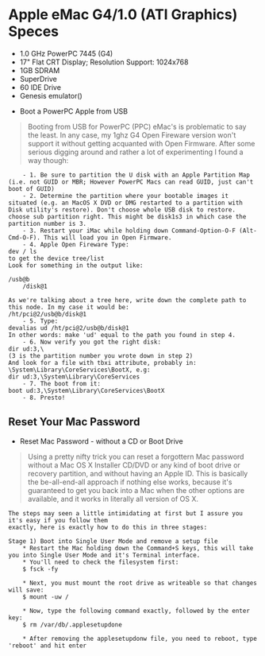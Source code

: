 Apple eMac G4/1.0 (ATI Graphics) Speces
=======================================

- 1.0 GHz PowerPC 7445 (G4)
- 17" Flat CRT Display; Resolution Support: 1024x768 
- 1GB SDRAM
- SuperDrive
- 60 IDE Drive 
- Genesis emulator()

* Boot a PowerPC Apple from USB 
> Booting from USB for PowerPC (PPC) eMac's is problematic to say the least. In any case, my 1ghz G4 Open Fireware version won't support it without getting acquanted with Open Firmware. After some serious digging around and rather a lot of experimenting I found a way though:
```
    - 1. Be sure to partition the U disk with an Apple Partition Map (i.e. not GUID or MBR; However PowerPC Macs can read GUID, just can't boot of GUID)
    - 2. Determine the partition where your bootable images it situated (e.g. an MacOS X DVD or DMG restarted to a partition with Disk utility's restore). Don't choose whole USB disk to restore. choose sub partition right. This might be disk1s3 in which case the partition number is 3.
    - 3. Restart your iMac while holding down Command-Option-O-F (Alt-Cmd-O-F). This will load you in Open Firmware.
    - 4. Apple Open Fireware Type:
dev / ls
to get the device tree/list 
Look for something in the output like:

/usb@b
    /disk@1 

As we're talking about a tree here, write down the complete path to this node. In my case it would be:
/ht/pci@2/usb@b/disk@1
    - 5. Type:
devalias ud /ht/pci@2/usb@b/disk@1
In other words: make 'ud' equal to the path you found in step 4.
    - 6. Now verify you got the right disk:
dir ud:3,\
(3 is the partition number you wrote down in step 2)
And look for a file with tbxi attribute, probably in:
\System\Library\CoreServices\BootX, e.g:
dir ud:3,\System\Library\CoreServices 
    - 7. The boot from it:
boot ud:3,\System\Library\CoreServices\BootX 
    - 8. Presto!
```

Reset Your Mac Password
-----------------------
* Reset Mac Password - without a CD or Boot Drive

> Using a pretty nifty trick you can reset a forgottern Mac password without a Mac OS X Installer CD/DVD or any kind of boot drive or recovery partition, and without having an Apple ID. This is basically the be-all-end-all approach if nothing else works, because it's guaranteed to get you back into a Mac when the other options are available, and it works in literally all version of OS X. 

```
The steps may seen a little intimidating at first but I assure you it's easy if you follow them
exactly, here is exactly how to do this in three stages:

Stage 1) Boot into Single User Mode and remove a setup file 
    * Restart the Mac holding down the Command+S keys, this will take you into Single User Mode and it's Terminal interface.
    * You'll need to check the filesystem first:
    $ fsck -fy
    
    * Next, you must mount the root drive as writeable so that changes will save:
    $ mount -uw / 
    
    * Now, type the following command exactly, followed by the enter key:
    $ rm /var/db/.applesetupdone 

    * After removing the applesetupdonw file, you need to reboot, type 'reboot' and hit enter 
```

